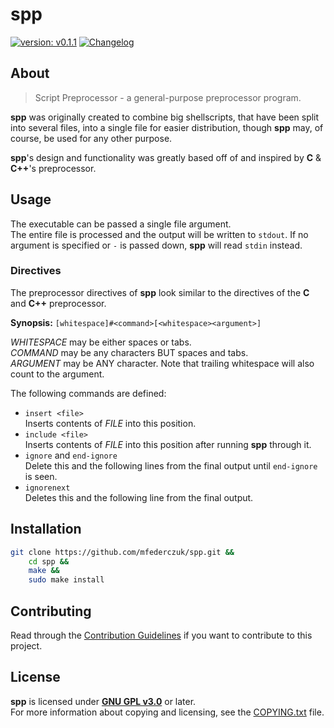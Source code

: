# spp #

[version_shield]: https://img.shields.io/badge/version-v0.1.1-informational.svg
[release_page]: https://github.com/mfederczuk/spp/releases/tag/v0.1.1 "Release v0.1.1"
[![version: v0.1.1][version_shield]][release_page]
[![Changelog](https://img.shields.io/badge/-Changelog-informational.svg)](CHANGELOG.md "Changelog")

## About ##

> Script Preprocessor - a general-purpose preprocessor program.

**spp** was originally created to combine big shellscripts, that have been split into several files, into a single file
for easier distribution, though **spp** may, of course, be used for any other purpose.

**spp**'s design and functionality was greatly based off of and inspired by **C** & **C++**'s preprocessor.

## Usage ##

The executable can be passed a single file argument.  
The entire file is processed and the output will be written to `stdout`.
If no argument is specified or `-` is passed down, **spp** will read `stdin` instead.

### Directives ###

The preprocessor directives of **spp** look similar to the directives of the **C** and **C++** preprocessor.

**Synopsis:** `[whitespace]#<command>[<whitespace><argument>]`

_WHITESPACE_ may be either spaces or tabs.  
_COMMAND_ may be any characters BUT spaces and tabs.  
_ARGUMENT_ may be ANY character. Note that trailing whitespace will also count to the argument.

The following commands are defined:

* `insert <file>`  
  Inserts contents of _FILE_ into this position.
* `include <file>`  
  Inserts contents of _FILE_ into this position after running **spp** through it.
* `ignore` and `end-ignore`  
  Delete this and the following lines from the final output until `end-ignore` is seen.
* `ignorenext`  
  Deletes this and the following line from the final output.

## Installation ##

```sh
git clone https://github.com/mfederczuk/spp.git &&
	cd spp &&
	make &&
	sudo make install
```

## Contributing ##

Read through the [Contribution Guidelines](CONTRIBUTING.md) if you want to contribute to this project.

## License ##

**spp** is licensed under [**GNU GPL v3.0**](licenses/GNU-GPL-v3.0.txt) or later.  
For more information about copying and licensing, see the [COPYING.txt](COPYING.txt) file.
